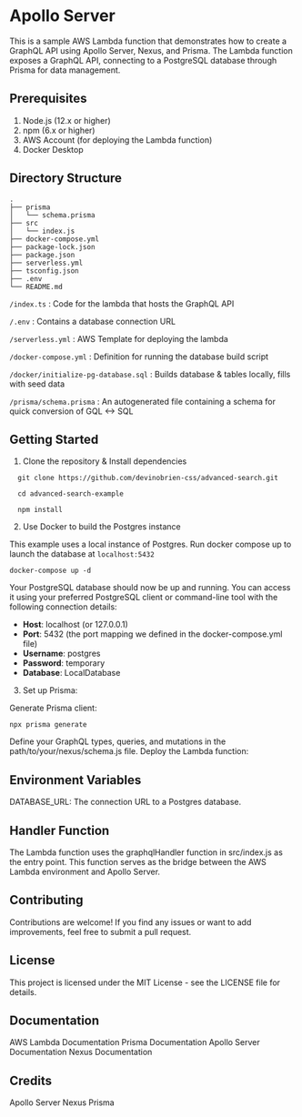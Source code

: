 # Apollo Server

This is a sample AWS Lambda function that demonstrates how to create a GraphQL API using Apollo Server, Nexus, and Prisma. 
The Lambda function exposes a GraphQL API, connecting to a PostgreSQL database through Prisma for data management.

## Prerequisites

1. Node.js (12.x or higher)
2. npm (6.x or higher)
3. AWS Account (for deploying the Lambda function)
4. Docker Desktop

## Directory Structure

```
.
├── prisma
│   └── schema.prisma
├── src
│   └── index.js
├── docker-compose.yml
├── package-lock.json
├── package.json
├── serverless.yml
├── tsconfig.json
├── .env
└── README.md
```

`/index.ts` : Code for the lambda that hosts the GraphQL API

`/.env` : Contains a database connection URL

`/serverless.yml` : AWS Template for deploying the lambda

`/docker-compose.yml` : Definition for running the database build script

`/docker/initialize-pg-database.sql` : Builds database & tables locally, fills with seed data

`/prisma/schema.prisma` : An autogenerated file containing a schema for quick conversion of GQL <-> SQL

## Getting Started

1. Clone the repository & Install dependencies

```
  git clone https://github.com/devinobrien-css/advanced-search.git

  cd advanced-search-example

  npm install
```

2. Use Docker to build the Postgres instance

This example uses a local instance of Postgres. 
Run docker compose up to launch the database at `localhost:5432`

`docker-compose up -d`

Your PostgreSQL database should now be up and running. 
You can access it using your preferred PostgreSQL client or 
command-line tool with the following connection details:

* **Host**: localhost (or 127.0.0.1)
* **Port**: 5432 (the port mapping we defined in the docker-compose.yml file)
* **Username**: postgres
* **Password**: temporary
* **Database**: LocalDatabase

3. Set up Prisma:

Generate Prisma client:

`npx prisma generate`

Define your GraphQL types, queries, and mutations in the path/to/your/nexus/schema.js file.
Deploy the Lambda function:





## Environment Variables
DATABASE_URL: The connection URL to a Postgres database.

## Handler Function
The Lambda function uses the graphqlHandler function in src/index.js as the entry point.
This function serves as the bridge between the AWS Lambda environment and Apollo Server.

## Contributing
Contributions are welcome! If you find any issues or want to add improvements, feel free to submit a pull request.

## License
This project is licensed under the MIT License - see the LICENSE file for details.

## Documentation
AWS Lambda Documentation
Prisma Documentation
Apollo Server Documentation
Nexus Documentation

## Credits
Apollo Server
Nexus
Prisma

